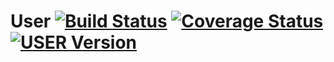 # User [![Build Status](https://travis-ci.com/apascualco/gsn.svg?branch=master)](https://travis-ci.com/apascualco/gsn) [![Coverage Status](https://coveralls.io/repos/github/apascualco/gsn/badge.svg?branch=master)](https://coveralls.io/github/apascualco/gsn?branch=master) [![USER Version](https://img.shields.io/badge/USER-v1.0.SNPASHOT-orange.svg)](https://github.com/apascualco/gsn)
